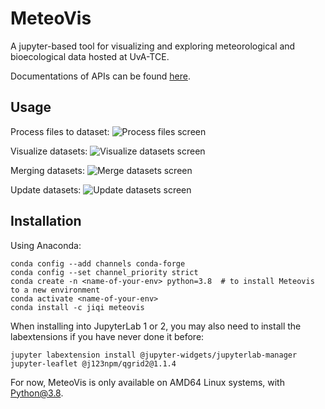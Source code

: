 # MeteoVis
A jupyter-based tool for visualizing and exploring meteorological and bioecological data hosted at UvA-TCE.

Documentations of APIs can be found [here](https://htmlpreview.github.io/?https://raw.githubusercontent.com/jiqicn/meteovis/main/docs/index.html).

## Usage
Process files to dataset:
![Process files screen](readme_gifs/process_files.gif)

Visualize datasets:
![Visualize datasets screen](readme_gifs/visualize_datasets.gif)

Merging datasets:
![Merge datasets screen](readme_gifs/merge_datasets.gif)

Update datasets:
![Update datasets screen](readme_gifs/update_datasets.gif)

## Installation
Using Anaconda:

```shell
conda config --add channels conda-forge
conda config --set channel_priority strict
conda create -n <name-of-your-env> python=3.8  # to install Meteovis to a new environment
conda activate <name-of-your-env>
conda install -c jiqi meteovis
```
When installing into JupyterLab 1 or 2, you may also need to install the labextensions if you have never done it before:

```shell
jupyter labextension install @jupyter-widgets/jupyterlab-manager jupyter-leaflet @j123npm/qgrid2@1.1.4
```
For now, MeteoVis is only available on AMD64 Linux systems, with Python@3.8.